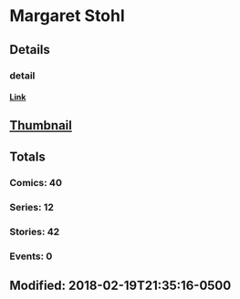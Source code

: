 # Margaret  Stohl 
## Details
### detail
#### [Link](http://marvel.com/comics/creators/12948/margaret_stohl?utm_campaign=apiRef&utm_source=225578a89fc76f3d20fbffda5d17a88d)
## [Thumbnail](http://i.annihil.us/u/prod/marvel/i/mg/b/40/image_not_available.jpg)
## Totals
### Comics: 40
### Series: 12
### Stories: 42
### Events: 0
## Modified: 2018-02-19T21:35:16-0500
